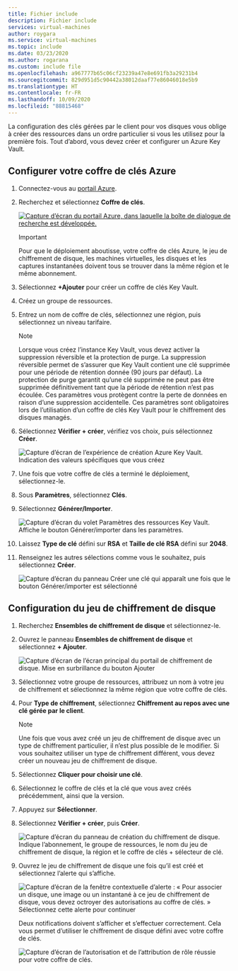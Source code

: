 ```yaml
---
title: Fichier include
description: Fichier include
services: virtual-machines
author: roygara
ms.service: virtual-machines
ms.topic: include
ms.date: 03/23/2020
ms.author: rogarana
ms.custom: include file
ms.openlocfilehash: a967777b65c06cf23239a47e8e691fb3a29231b4
ms.sourcegitcommit: 829d951d5c90442a38012daaf77e86046018e5b9
ms.translationtype: HT
ms.contentlocale: fr-FR
ms.lasthandoff: 10/09/2020
ms.locfileid: "88815468"
---
```

La configuration des clés gérées par le client pour vos disques vous oblige à créer des ressources dans un ordre particulier si vous les utilisez pour la première fois. Tout d’abord, vous devez créer et configurer un Azure Key Vault.

## <a name="set-up-your-azure-key-vault"></a>Configurer votre coffre de clés Azure

1. Connectez-vous au [portail Azure](https://aka.ms/diskencryptionupdates).
1. Recherchez et sélectionnez **Coffre de clés**.

    [![Capture d’écran du portail Azure, dans laquelle la boîte de dialogue de recherche est développée.](./media/virtual-machines-disk-encryption-portal/server-side-encryption-key-vault-portal-search.png)](./media/virtual-machines-disk-encryption-portal/sever-side-encryption-key-vault-portal-search-expanded.png#lightbox)

    > [!IMPORTANT]
    > Pour que le déploiement aboutisse, votre coffre de clés Azure, le jeu de chiffrement de disque, les machines virtuelles, les disques et les captures instantanées doivent tous se trouver dans la même région et le même abonnement.

1. Sélectionnez **+Ajouter** pour créer un coffre de clés Key Vault.
1. Créez un groupe de ressources.
1. Entrez un nom de coffre de clés, sélectionnez une région, puis sélectionnez un niveau tarifaire.

    > [!NOTE]
    > Lorsque vous créez l’instance Key Vault, vous devez activer la suppression réversible et la protection de purge. La suppression réversible permet de s’assurer que Key Vault contient une clé supprimée pour une période de rétention donnée (90 jours par défaut). La protection de purge garantit qu’une clé supprimée ne peut pas être supprimée définitivement tant que la période de rétention n’est pas écoulée. Ces paramètres vous protègent contre la perte de données en raison d’une suppression accidentelle. Ces paramètres sont obligatoires lors de l’utilisation d’un coffre de clés Key Vault pour le chiffrement des disques managés.

1. Sélectionnez **Vérifier + créer**, vérifiez vos choix, puis sélectionnez **Créer**.

    ![Capture d’écran de l’expérience de création Azure Key Vault. Indication des valeurs spécifiques que vous créez](./media/virtual-machines-disk-encryption-portal/server-side-encryption-create-a-key-vault.png)

1. Une fois que votre coffre de clés a terminé le déploiement, sélectionnez-le.
1. Sous **Paramètres**, sélectionnez **Clés**.
1. Sélectionnez **Générer/Importer**.

    ![Capture d’écran du volet Paramètres des ressources Key Vault. Affiche le bouton Générer/importer dans les paramètres.](./media/virtual-machines-disk-encryption-portal/sever-side-encryption-key-vault-generate-settings.png)

1. Laissez **Type de clé** défini sur **RSA** et **Taille de clé RSA** défini sur **2048**.
1. Renseignez les autres sélections comme vous le souhaitez, puis sélectionnez **Créer**.

    ![Capture d’écran du panneau Créer une clé qui apparaît une fois que le bouton Générer/importer est sélectionné](./media/virtual-machines-disk-encryption-portal/server-side-encryption-create-a-key-generate.png)

## <a name="set-up-your-disk-encryption-set"></a>Configuration du jeu de chiffrement de disque

1. Recherchez **Ensembles de chiffrement de disque** et sélectionnez-le.
1. Ouvrez le panneau **Ensembles de chiffrement de disque** et sélectionnez **+ Ajouter**.

    ![Capture d’écran de l’écran principal du portail de chiffrement de disque. Mise en surbrillance du bouton Ajouter](./media/virtual-machines-disk-encryption-portal/sever-side-encryption-create-disk-encryption-set.png)

1. Sélectionnez votre groupe de ressources, attribuez un nom à votre jeu de chiffrement et sélectionnez la même région que votre coffre de clés.
1. Pour **Type de chiffrement**, sélectionnez **Chiffrement au repos avec une clé gérée par le client**.

    > [!NOTE]
    > Une fois que vous avez créé un jeu de chiffrement de disque avec un type de chiffrement particulier, il n’est plus possible de le modifier. Si vous souhaitez utiliser un type de chiffrement différent, vous devez créer un nouveau jeu de chiffrement de disque.

1. Sélectionnez **Cliquer pour choisir une clé**.
1. Sélectionnez le coffre de clés et la clé que vous avez créés précédemment, ainsi que la version.
1. Appuyez sur **Sélectionner**.
1. Sélectionnez **Vérifier + créer**, puis **Créer**.

    ![Capture d’écran du panneau de création du chiffrement de disque. Indique l’abonnement, le groupe de ressources, le nom du jeu de chiffrement de disque, la région et le coffre de clés + sélecteur de clé.](./media/virtual-machines-disk-encryption-portal/server-side-encryption-disk-set-blade.png)

1. Ouvrez le jeu de chiffrement de disque une fois qu’il est créé et sélectionnez l’alerte qui s’affiche.

    ![Capture d’écran de la fenêtre contextuelle d’alerte : « Pour associer un disque, une image ou un instantané à ce jeu de chiffrement de disque, vous devez octroyer des autorisations au coffre de clés. » Sélectionnez cette alerte pour continuer](./media/virtual-machines-disk-encryption-portal/server-side-encryption-disk-encryption-set-alert-fix.png)

    Deux notifications doivent s’afficher et s’effectuer correctement. Cela vous permet d’utiliser le chiffrement de disque défini avec votre coffre de clés.

    ![Capture d’écran de l’autorisation et de l’attribution de rôle réussie pour votre coffre de clés.](./media/virtual-machines-disk-encryption-portal/disk-encryption-notification-success.png)